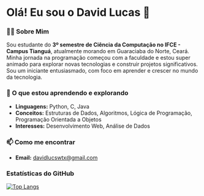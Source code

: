 # Olá! Eu sou o David Lucas 👋

### 👨‍💻 Sobre Mim

Sou estudante do **3º semestre de Ciência da Computação no IFCE - Campus Tianguá**, atualmente morando em Guaraciaba do Norte, Ceará. Minha jornada na programação começou com a faculdade e estou super animado para explorar novas tecnologias e construir projetos significativos. Sou um iniciante entusiasmado, com foco em aprender e crescer no mundo da tecnologia.

### 🌱 O que estou aprendendo e explorando

* **Linguagens:** Python, C, Java
* **Conceitos:** Estruturas de Dados, Algoritmos, Lógica de Programação, Programação Orientada a Objetos
* **Interesses:** Desenvolvimento Web, Análise de Dados

### 📫 Como me encontrar

* **Email:** davidlucswtx@gmail.com

### Estatísticas do GitHub

[![Top Langs](https://github-readme-stats.vercel.app/api/top-langs/?username=David-Lcswtx&theme=radical)](https://github.com/anuraghazra/github-readme-stats)
